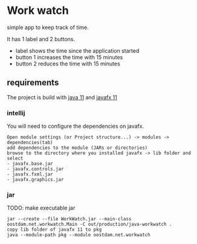 # Work watch

simple app to keep track of time. 

It has 1 label and 2 buttons.
- label shows the time since the application started
- button 1 increases the time with 15 minutes
- button 2 reduces the time with 15 minutes


## requirements
The project is build with [java 11](https://www.oracle.com/technetwork/java/javase/downloads/index.html) 
and [javafx 11](https://openjfx.io/)


### intellij

You will need to configure the dependencies on javafx.

    Open module settings (or Project structure...) -> modules -> dependencies(tab)
    add dependencies to the module (JARs or directories)
    browse to the directory where you installed javafx -> lib folder and select
    - javafx.base.jar
    - javafx.controls.jar
    - javafx.fxml.jar
    - javafx.graphics.jar
    

### jar

TODO: make executable jar

    jar --create --file WorkWatch.jar --main-class oostdam.net.workwatch.Main -C out/production/java-workwatch .
    copy lib folder of javafx 11 to pkg
    java --module-path pkg --module oostdam.net.workwatch
